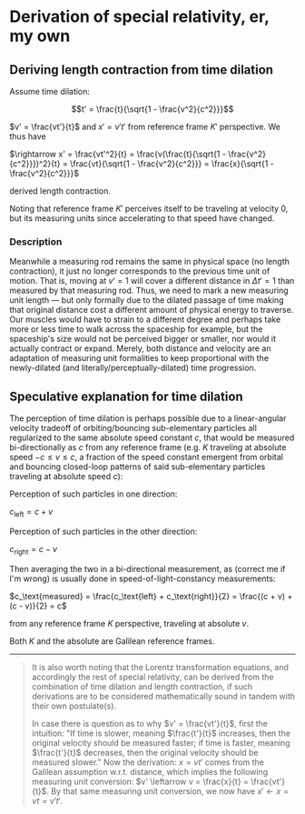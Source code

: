 # Derivation of special relativity, er, my own

## Deriving length contraction from time dilation

Assume time dilation:

$$t' = \frac{t}{\sqrt{1 - \frac{v^2}{c^2}}}$$

$v' = \frac{vt'}{t}$ and $x' = v't'$ from reference frame $K'$ perspective. We thus have

$\rightarrow x' = \frac{vt'^2}{t} = \frac{v(\frac{t}{\sqrt{1 - \frac{v^2}{c^2}}})^2}{t} = \frac{vt}{\sqrt{1 - \frac{v^2}{c^2}}} = \frac{x}{\sqrt{1 - \frac{v^2}{c^2}}}$

derived length contraction.

Noting that reference frame $K'$ perceives itself to be traveling at velocity $0$, but its measuring units since accelerating to that speed have changed.

### Description

Meanwhile a measuring rod remains the same in physical space (no length contraction), it just no longer corresponds to the previous time unit of motion. That is, moving at $v'=1$ will cover a different distance in $\Delta t'=1$ than measured by that measuring rod. Thus, we need to mark a new measuring unit length —  but only formally due to the dilated passage of time making that original distance cost a different amount of physical energy to traverse. Our muscles would have to strain to a different degree and perhaps take more or less time to walk across the spaceship for example, but the spaceship's size would not be perceived bigger or smaller, nor would it actually contract or expand. Merely, both distance and velocity are an adaptation of measuring unit formalities to keep proportional with the newly-dilated (and literally/perceptually-dilated) time progression.

## Speculative explanation for time dilation

The perception of time dilation is perhaps possible due to a linear-angular velocity tradeoff of orbiting/bouncing sub-elementary particles all regularized to the same absolute speed constant $c$, that would be measured bi-directionally as $c$ from any reference frame (e.g. $K$ traveling at absolute speed $-c \leq v \leq c$, a fraction of the speed constant emergent from orbital and bouncing closed-loop patterns of said sub-elementary particles traveling at absolute speed $c$):

Perception of such particles in one direction:

$c_\text{left} = c + v$

Perception of such particles in the other direction:

$c_\text{right} = c - v$

Then averaging the two in a bi-directional measurement, as (correct me if I'm wrong) is usually done in speed-of-light-constancy measurements:

$c_\text{measured} = \frac{c_\text{left} + c_\text{right}}{2} = \frac{(c + v) + (c - v)}{2} = c$

from any reference frame $K$ perspective, traveling at absolute $v$.

Both $K$ and the absolute are Galilean reference frames.

---

> It is also worth noting that the Lorentz transformation equations, and accordingly the rest of special relativity, can be derived from the combination of time dilation and length contraction, if such derivations are to be considered mathematically sound in tandem with their own postulate(s).
>
> In case there is question as to why $v' = \frac{vt'}{t}$, first the intuition: "If time is slower, meaning $\frac{t'}{t}$ increases, then the original velocity should be measured faster; if time is faster, meaning $\frac{t'}{t}$ decreases, then the original velocity should be measured slower." Now the derivation: $x = vt'$ comes from the Galilean assumption w.r.t. distance, which implies the following measuring unit conversion: $v' \leftarrow v = \frac{x}{t} = \frac{vt'}{t}$. By that same measuring unit conversion, we now have $x' \leftarrow x = vt = v't'$.
